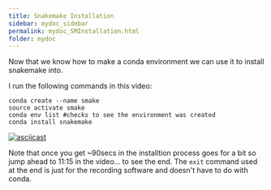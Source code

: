 ```yaml
---
title: Snakemake Installation
sidebar: mydoc_sidebar
permalink: mydoc_SMInstallation.html
folder: mydoc
---
```


Now that we know how to make a conda environment we can use it to install snakemake into. 

I run the following commands in this video:

```
conda create --name smake
source activate smake
conda env list #checks to see the environment was created
conda install snakemake
```

[![asciicast](https://asciinema.org/a/fuSpF3JbUcXs9MewdYTiuwAc2.svg)](https://asciinema.org/a/fuSpF3JbUcXs9MewdYTiuwAc2)

Note that once you get ~90secs in the installtion process goes for a bit so jump ahead to 11:15 in the video... to see the end. The `exit` command used at the end is just for the recording software and doesn't have to do with conda.
